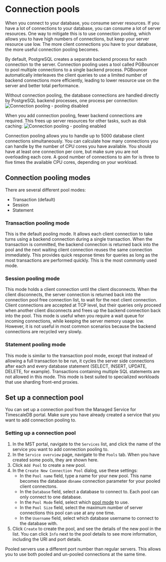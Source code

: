 # Connection pools
When you connect to your database, you consume server resources. If you have a
lot of connections to your database, you can consume a lot of server resources.
One way to mitigate this is to use connection pooling, which allows you to have
high numbers of connections, but keep your server resource use low. The more
client connections you have to your database, the more useful connection pooling
becomes.

By default, PostgreSQL creates a separate backend process for each connection to
the server. Connection pooling uses a tool called PGBouncer to pool multiple
connections to a single backend process. PGBouncer automatically interleaves the
client queries to use a limited number of backend connections more efficiently,
leading to lower resource use on the server and better total performance.

Without connection pooling, the database connections are handled directly by
PostgreSQL backend processes, one process per connection:
<img class="main-content__illustration" src="https://s3.amazonaws.com/assets.timescale.com/docs/images/pgbouncer-pooling-none.png" alt="Connection pooling - pooling disabled"/>

When you add connection pooling, fewer backend connections are required. This
frees up server resources for other tasks, such as disk caching:
<img class="main-content__illustration" src="https://s3.amazonaws.com/assets.timescale.com/docs/images/pgbouncer-pooling-enabled.png" alt="Connection pooling - pooling enabled"/>

Connection pooling allows you to handle up to 5000 database client connections
simultaneously. You can calculate how many connections you can handle by the
number of CPU cores you have available. You should have at least one connection
per core, but make sure you are not overloading each core. A good number of
connections to aim for is three to five times the available CPU cores, depending
on your workload.

## Connection pooling modes
There are several different pool modes:
*   Transaction (default)
*   Session
*   Statement

### Transaction pooling mode
This is the default pooling mode. It allows each client connection to take turns
using a backend connection during a single transaction. When the transaction is
committed, the backend connection is returned back into the pool and the next
waiting client connection reuses the same connection immediately. This provides
quick response times for queries as long as the most transactions are performed
quickly. This is the most commonly used mode.

### Session pooling mode
This mode holds a client connection until the client disconnects. When the
client disconnects, the server connection is returned back into the connection
pool free connection list, to wait for the next client connection. Client
connections are accepted at TCP level, but their queries only proceed when
another client disconnects and frees up the backend connection back into the
pool. This mode is useful when you require a wait queue for incoming
connections, while keeping the server memory usage low. However, it is not
useful in most common scenarios because the backend connections are recycled
very slowly.

### Statement pooling mode
This mode is similar to the transaction pool mode, except that instead of
allowing a full transaction to be run, it cycles the server side connections
after each and every database statement (SELECT, INSERT, UPDATE, DELETE, for
example). Transactions containing multiple SQL statements are not allowed in
this mode. This mode is best suited to specialized workloads that use sharding
front-end proxies.

## Set up a connection pool
You can set up a connection pool from the Managed Service for TimescaleDB
portal. Make sure you have already created a service that you want to add
connection pooling to.

<procedure>

### Setting up a connection pool
1.  In the MST portal, navigate to the
    `Services` list, and click the name of the service you want to add connection pooling to.
1.  In the `Service overview` page, navigate to the `Pools` tab. When you have
    created some pools, they are shown here.
1.  Click `Add Pool` to create a new pool.
1.  In the `Create New Connection Pool` dialog, use these settings:
    *   In the `Pool name` field, type a name for your new pool. This name
        becomes the database `dbname` connection parameter for your pooled
        client connectons.
    *   In the `Database` field, select a database to connect to. Each pool can
        only connect to one database.
    *   In the `Pool Mode` field, select which
        [pool mode](#connection-pooling-modes) to use.
    *   In the `Pool Size` field, select the maximum number of server
        connections this pool can use at any one time.
    *   In the `Username` field, select which database username to connect to
        the database with.
1.  Click `Create` to create the pool, and see the details of the new pool in
    the list. You can click `Info` next to the pool details to see more
    information, including the URI and port details.

</procedure>

<highlight type="note">
Pooled servers use a different port number than regular servers. This allows you
to use both pooled and un-pooled connections at the same time.
</highlight>
